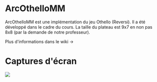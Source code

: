 # ArcOthelloMM

ArcOthelloMM est une implémentation du jeu Othello (Reversi). Il a été développé dans le cadre du cours. La taille du plateau est 9x7 en non pas 8x8 (par la demande de notre professeur).

Plus d'informations dans le wiki ->

# Captures d'écran

![](https://github.com/HE-Arc/ArcOthelloMM/wiki/img/board.png)

